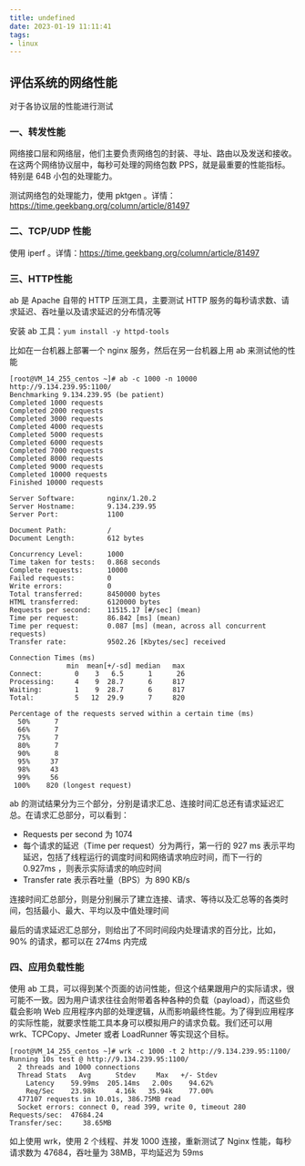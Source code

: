 ```yaml
---
title: undefined
date: 2023-01-19 11:11:41
tags:
- linux
---
```


## 评估系统的网络性能

对于各协议层的性能进行测试

### 一、转发性能

网络接口层和网络层，他们主要负责网络包的封装、寻址、路由以及发送和接收。在这两个网络协议层中，每秒可处理的网络包数 PPS，就是最重要的性能指标。特别是 64B 小包的处理能力。

测试网络包的处理能力，使用 pktgen 。详情：https://time.geekbang.org/column/article/81497

### 二、TCP/UDP 性能

使用 iperf 。详情：https://time.geekbang.org/column/article/81497

### 三、HTTP性能

ab 是 Apache 自带的 HTTP 压测工具，主要测试 HTTP 服务的每秒请求数、请求延迟、吞吐量以及请求延迟的分布情况等

安装 ab 工具：`yum install -y httpd-tools` 

比如在一台机器上部署一个 nginx 服务，然后在另一台机器上用 ab 来测试他的性能

```
[root@VM_14_255_centos ~]# ab -c 1000 -n 10000 http://9.134.239.95:1100/
Benchmarking 9.134.239.95 (be patient)
Completed 1000 requests
Completed 2000 requests
Completed 3000 requests
Completed 4000 requests
Completed 5000 requests
Completed 6000 requests
Completed 7000 requests
Completed 8000 requests
Completed 9000 requests
Completed 10000 requests
Finished 10000 requests

Server Software:        nginx/1.20.2
Server Hostname:        9.134.239.95
Server Port:            1100

Document Path:          /
Document Length:        612 bytes

Concurrency Level:      1000
Time taken for tests:   0.868 seconds
Complete requests:      10000
Failed requests:        0
Write errors:           0
Total transferred:      8450000 bytes
HTML transferred:       6120000 bytes
Requests per second:    11515.17 [#/sec] (mean)
Time per request:       86.842 [ms] (mean)
Time per request:       0.087 [ms] (mean, across all concurrent requests)
Transfer rate:          9502.26 [Kbytes/sec] received

Connection Times (ms)
              min  mean[+/-sd] median   max
Connect:        0    3   6.5      1      26
Processing:     4    9  28.7      6     817
Waiting:        1    9  28.7      6     817
Total:          5   12  29.9      7     820

Percentage of the requests served within a certain time (ms)
  50%      7
  66%      7
  75%      7
  80%      7
  90%      8
  95%     37
  98%     43
  99%     56
 100%    820 (longest request)
```

ab 的测试结果分为三个部分，分别是请求汇总、连接时间汇总还有请求延迟汇总。在请求汇总部分，可以看到：

- Requests per second 为 1074
- 每个请求的延迟（Time per request）分为两行，第一行的 927 ms 表示平均延迟，包括了线程运行的调度时间和网络请求响应时间，而下一行的 0.927ms ，则表示实际请求的响应时间
- Transfer rate 表示吞吐量（BPS）为 890 KB/s

连接时间汇总部分，则是分别展示了建立连接、请求、等待以及汇总等的各类时间，包括最小、最大、平均以及中值处理时间

最后的请求延迟汇总部分，则给出了不同时间段内处理请求的百分比，比如， 90% 的请求，都可以在 274ms 内完成

### 四、应用负载性能

使用 ab 工具，可以得到某个页面的访问性能，但这个结果跟用户的实际请求，很可能不一致。因为用户请求往往会附带着各种各种的负载（payload），而这些负载会影响 Web 应用程序内部的处理逻辑，从而影响最终性能。为了得到应用程序的实际性能，就要求性能工具本身可以模拟用户的请求负载。我们还可以用 wrk、TCPCopy、Jmeter 或者 LoadRunner 等实现这个目标。

```
[root@VM_14_255_centos ~]# wrk -c 1000 -t 2 http://9.134.239.95:1100/
Running 10s test @ http://9.134.239.95:1100/
  2 threads and 1000 connections
  Thread Stats   Avg      Stdev     Max   +/- Stdev
    Latency    59.99ms  205.14ms   2.00s    94.62%
    Req/Sec    23.98k     4.16k   35.94k    77.00%
  477107 requests in 10.01s, 386.75MB read
  Socket errors: connect 0, read 399, write 0, timeout 280
Requests/sec:  47684.24
Transfer/sec:     38.65MB
```

如上使用 wrk，使用 2 个线程、并发 1000 连接，重新测试了 Nginx 性能，每秒请求数为 47684，吞吐量为 38MB，平均延迟为 59ms

